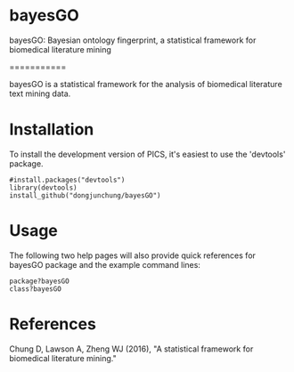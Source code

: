 # bayesGO
bayesGO: Bayesian ontology fingerprint, a statistical framework for biomedical literature mining 

===========

bayesGO is a statistical framework for the analysis of biomedical literature text mining data.

Installation
===========

To install the development version of PICS, it's easiest to use the 'devtools' package.

```
#install.packages("devtools")
library(devtools)
install_github("dongjunchung/bayesGO")
```

Usage
===========

The following two help pages will also provide quick references for bayesGO package and the example command lines:

```
package?bayesGO
class?bayesGO
```

References
==========

Chung D, Lawson A, Zheng WJ (2016), "A statistical framework for biomedical literature mining."
